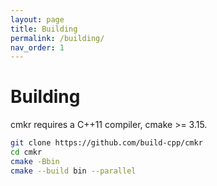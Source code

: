 ```yaml
---
layout: page
title: Building
permalink: /building/
nav_order: 1
---
```


# Building

cmkr requires a C++11 compiler, cmake >= 3.15.

```sh
git clone https://github.com/build-cpp/cmkr
cd cmkr
cmake -Bbin
cmake --build bin --parallel
```
